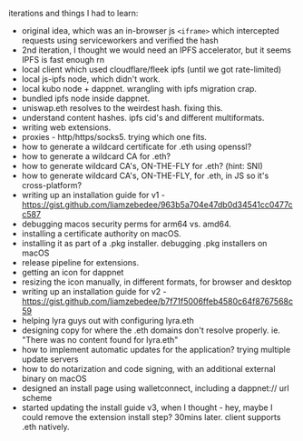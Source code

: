 

iterations and things I had to learn:

- original idea, which was an in-browser js `<iframe>` which intercepted requests using serviceworkers and verified the hash
- 2nd iteration, I thought we would need an IPFS accelerator, but it seems IPFS is fast enough rn
- local client which used cloudflare/fleek ipfs (until we got rate-limited)
- local js-ipfs node, which didn't work.
- local kubo node + dappnet. wrangling with ipfs migration crap.
- bundled ipfs node inside dappnet.
- uniswap.eth resolves to the weirdest hash. fixing this.
- understand content hashes. ipfs cid's and different multiformats.
- writing web extensions.
- proxies - http/https/socks5. trying which one fits.
- how to generate a wildcard certificate for .eth using openssl?
- how to generate a wildcard CA for .eth?
- how to generate wildcard CA's, ON-THE-FLY for .eth? (hint: SNI)
- how to generate wildcard CA's, ON-THE-FLY, for .eth, in JS so it's cross-platform?
- writing up an installation guide for v1 - https://gist.github.com/liamzebedee/963b5a704e47db0d34541cc0477cc587
- debugging macos security perms for arm64 vs. amd64.
- installing a certificate authority on macOS.
- installing it as part of a .pkg installer. debugging .pkg installers on macOS
- release pipeline for extensions.
- getting an icon for dappnet
- resizing the icon manually, in different formats, for browser and desktop
- writing up an installation guide for v2 - https://gist.github.com/liamzebedee/b7f71f5006ffeb4580c64f8767568c59
- helping lyra guys out with configuring lyra.eth
- designing copy for where the .eth domains don't resolve properly. ie. "There was no content found for lyra.eth"
- how to implement automatic updates for the application? trying multiple update servers
- how to do notarization and code signing, with an additional external binary on macOS
- designed an install page using walletconnect, including a dappnet:// url scheme
- started updating the install guide v3, when I thought - hey, maybe I could remove the extension install step? 30mins later. client supports .eth natively.